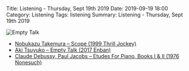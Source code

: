 Title: Listening - Thursday, Sept 19th 2019 
Date: 2019-09-19 18:00
Category: Listening
Tags: listening
Summary: Listening - Thursday, Sept 19th 2019


![Empty Talk](/images/aki.jpg)

- [Nobukazu Takemura – Scope (1999 Thrill Jockey)](https://www.discogs.com/Nobukazu-Takemura-Scope/master/84186)
- [Aki Tsuyuko – Empty Talk (2017 Enban)](https://www.discogs.com/Aki-Tsuyuko-Empty-Talk/master/1306893)
- [Claude Debussy, Paul Jacobs – Etudes For Piano, Books I & II (1976 Nonesuch)](https://www.discogs.com/Claude-Debussy-Paul-Jacobs-Etudes-For-Piano-Books-I-II/master/811417)
